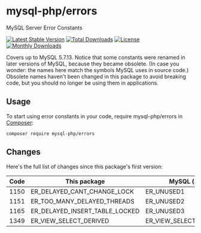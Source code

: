 mysql-php/errors
===========

MySQL Server Error Constants

[![Latest Stable Version](https://poser.pugx.org/mysql-php/errors/v/stable)](https://packagist.org/packages/mysql-php/errors)
[![Total Downloads](https://poser.pugx.org/mysql-php/errors/downloads)](https://packagist.org/packages/mysql-php/errors)
[![License](https://poser.pugx.org/mysql-php/errors/license)](https://packagist.org/packages/mysql-php/errors)
[![Monthly Downloads](https://poser.pugx.org/mysql-php/errors/d/monthly)](https://packagist.org/packages/mysql-php/errors)

Covers up to MySQL 5.7.13. Notice that some constants were renamed in later
versions of MySQL, because they became obsolete. (In case you wonder: the names
here match the symbols MySQL uses in source code.) Obsolete names haven't been
changed in this package to avoid breaking code, but you should no longer be
using them in applications. 

## Usage

To start using error constants in your code, require mysql-php/errors in [Composer](https://getcomposer.org/):

```
composer require mysql-php/errors
```

## Changes

Here's the full list of changes since this package's first version:

| Code | This package | MySQL (as of 5.7.8) |
| ---: | ------------ | ------------------- |
| 1150 | ER_DELAYED_CANT_CHANGE_LOCK | ER_UNUSED1 |
| 1151 | ER_TOO_MANY_DELAYED_THREADS | ER_UNUSED2 |
| 1165 | ER_DELAYED_INSERT_TABLE_LOCKED | ER_UNUSED3 |
| 1349 | ER_VIEW_SELECT_DERIVED | ER_VIEW_SELECT_DERIVED_UNUSED |
